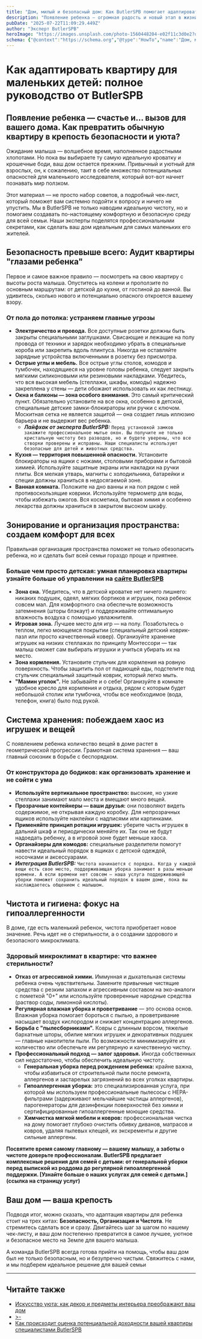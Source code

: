 ```yaml
---
title: "Дом, милый и безопасный дом: Как ButlerSPB помогает адаптировать квартиру для маленьких детей"
description: "Появление ребенка — огромная радость и новый этап в жизни семьи. Чтобы этот период был максимально комфортным и безопасным, важно правильно подготовить жилое пространство. В этой статье мы собрали ключевые советы и практические рекомендации по адаптации вашей квартиры: от защиты розеток и острых углов до создания функциональных зон для игр, сна и развития. Узнайте, как превратить ваш дом в идеальную крепость для самых маленьких его жителей."
pubDate: "2025-07-22T11:09:29.449Z"
author: "Эксперт ButlerSPB"
heroImage: "https://images.unsplash.com/photo-1560448204-e02f11c3d0e2?q=80&w=2070&auto=format&fit=crop"
schema: {"@context":"https://schema.org","@type":"HowTo","name":"Дом, милый и безопасный дом: Как ButlerSPB помогает адаптировать квартиру для маленьких детей","description":"Появление ребенка — огромная радость и новый этап в жизни семьи. Чтобы этот период был максимально комфортным и безопасным, важно правильно подготовить жилое пространство. В этой статье мы собрали ключевые советы и практические рекомендации по адаптации вашей квартиры: от защиты розеток и острых углов до создания функциональных зон для игр, сна и развития. Узнайте, как превратить ваш дом в идеальную крепость для самых маленьких его жителей.","image":{"@type":"ImageObject","url":"https://images.unsplash.com/photo-1560448204-e02f11c3d0e2?q=80&w=2070&auto=format&fit=crop"},"aggregateRating":{"@type":"AggregateRating","ratingValue":"4.8","reviewCount":843,"bestRating":"5","worstRating":"1"},"publisher":{"@type":"Organization","name":"Блог ButlerSPB","logo":{"@type":"ImageObject","url":"https://butlerspb-blog.netlify.app/favicon.ico"}},"mainEntityOfPage":{"@type":"WebPage","@id":"https://butlerspb-blog.netlify.app/blog/kak-adaptirovat-kvartiru-dlya-prozhivaniya-s-malenkimi-detmi/"}}
---
```


# Как адаптировать квартиру для маленьких детей: полное руководство от ButlerSPB

## Появление ребенка — счастье и... вызов для вашего дома. Как превратить обычную квартиру в крепость безопасности и уюта?

Ожидание малыша — волшебное время, наполненное радостными хлопотами. Но пока вы выбираете ту самую идеальную кроватку и крошечные боди, ваш дом остается прежним. Привычный и уютный для взрослых, он, к сожалению, таит в себе множество потенциальных опасностей для маленького исследователя, который вот-вот начнет познавать мир ползком.

Этот материал — не просто набор советов, а подробный чек-лист, который поможет вам системно подойти к вопросу и ничего не упустить. Мы в ButlerSPB не только наводим идеальную чистоту, но и помогаем создавать по-настоящему комфортную и безопасную среду для всей семьи. Наши эксперты поделятся профессиональными секретами, как сделать ваш дом идеальным для самых маленьких его жителей.

## Безопасность превыше всего: Аудит квартиры "глазами ребенка"

Первое и самое важное правило — посмотреть на свою квартиру с высоты роста малыша. Опуститесь на колени и проползите по основным маршрутам: от детской до кухни, от гостиной до ванной. Вы удивитесь, сколько нового и потенциально опасного откроется вашему взору.

### От пола до потолка: устраняем главные угрозы

*   **Электричество и провода.** Все доступные розетки должны быть закрыты специальными заглушками. Свисающие и лежащие на полу провода от техники и зарядок необходимо убрать в специальные короба или закрепить вдоль плинтуса. Никогда не оставляйте зарядные устройства включенными в розетку без присмотра.
*   **Острые углы и мебель.** Все острые углы столов, комодов и тумбочек, находящиеся на уровне головы ребенка, следует закрыть мягкими силиконовыми или резиновыми накладками. Убедитесь, что вся высокая мебель (стеллажи, шкафы, комоды) надежно закреплена у стены — дети обожают использовать их как лестницу.
*   **Окна и балконы — зона особого внимания.** Это самый критический пункт. Обязательно установите на все окна, особенно в детской, специальные детские замки-блокираторы или ручки с ключом. Москитная сетка не является защитой — она создает лишь иллюзию барьера и не выдержит вес ребенка.
    *   ***Лайфхак от эксперта ButlerSPB:*** `Перед установкой замков закажите профессиональное мытье окон. Вы получите не только кристальную чистоту без разводов, но и будете уверены, что все створки проверены и исправны. Наши специалисты используют безопасные для детей и животных средства.`
*   **Кухня — территория повышенной опасности.** Установите блокираторы на ящики с ножами, столовыми приборами и бытовой химией. Используйте защитные экраны или накладки на ручки плиты. Вся мелкая утварь, магниты с холодильника, батарейки и специи должны храниться в недосягаемой зоне.
*   **Ванная комната.** Положите на дно ванны и на пол рядом с ней противоскользящие коврики. Используйте термометр для воды, чтобы избежать ожогов. Вся косметика, бытовая химия и особенно лекарства должны храниться в закрытом высоком шкафу.

## Зонирование и организация пространства: создаем комфорт для всех

Правильная организация пространства поможет не только обезопасить ребенка, но и сделать быт всей семьи гораздо проще и приятнее.

### Больше чем просто детская: умная планировка квартиры узнайте больше об управлении на <a href="https://butlerspb.ru/rent" target="_blank" rel="nofollow">сайте ButlerSPB</a>

*   **Зона сна.** Убедитесь, что в детской кроватке нет ничего лишнего: никаких подушек, одеял, мягких бортиков и игрушек, пока ребенок совсем мал. Для комфортного сна обеспечьте возможность затемнения (шторы блэкаут) и поддерживайте оптимальную влажность воздуха с помощью увлажнителя.
*   **Игровая зона.** Лучшее место для игр — на полу. Позаботьтесь о теплом, легко моющемся покрытии (специальный детский коврик-пазл или просто качественный ковер). Организуйте хранение игрушек на низких стеллажах по принципу Монтессори — так малыш сможет сам выбирать игрушки и учиться убирать их на место.
*   **Зона кормления.** Установите стульчик для кормления на ровную поверхность. Чтобы защитить пол от падающей еды, подстелите под стульчик специальный защитный коврик, который легко мыть.
*   **"Мамин уголок".** Не забывайте и о себе! Организуйте в комнате удобное кресло для кормления и отдыха, рядом с которым будет небольшой столик или тумбочка, чтобы все необходимое (вода, телефон, книга) было под рукой.

## Система хранения: побеждаем хаос из игрушек и вещей

С появлением ребенка количество вещей в доме растет в геометрической прогрессии. Грамотная система хранения — ваш главный союзник в борьбе с беспорядком.

### От конструктора до бодиков: как организовать хранение и не сойти с ума

*   **Используйте вертикальное пространство:** высокие, но узкие стеллажи занимают мало места и вмещают много вещей.
*   **Прозрачные контейнеры — ваши друзья:** они позволяют видеть содержимое, не открывая каждую коробку. Для непрозрачных ящиков используйте наклейки с надписями или картинками.
*   **Применяйте принцип ротации игрушек:** уберите часть игрушек в дальний шкаф и периодически меняйте их. Так они не будут надоедать ребенку, а в игровой зоне будет меньше хаоса.
*   **Органайзеры для комодов:** специальные разделители помогут навести идеальный порядок в ящиках с детской одеждой, носочками и аксессуарами.
*   ***Интеграция ButlerSPB:*** `Чистота начинается с порядка. Когда у каждой вещи есть свое место, поддерживающая уборка занимает в разы меньше времени. А если времени нет совсем — наша услуга поддерживающей уборки поможет сохранить идеальный порядок в вашем доме, пока вы наслаждаетесь общением с малышом.`

## Чистота и гигиена: фокус на гипоаллергенности

В доме, где есть маленький ребенок, чистота приобретает новое значение. Речь идет не о стерильности, а о создании здорового и безопасного микроклимата.

### Здоровый микроклимат в квартире: что важнее стерильности?

*   **Отказ от агрессивной химии.** Иммунная и дыхательная системы ребенка очень чувствительны. Замените привычные чистящие средства с резким запахом и агрессивным составом на эко-аналоги с пометкой "0+" или используйте проверенные народные средства (раствор соды, лимонной кислоты).
*   **Регулярная влажная уборка и проветривание** — это основа основ. Влажная уборка помогает бороться с пылью, а проветривание насыщает воздух кислородом и снижает концентрацию аллергенов.
*   **Борьба с "пылесборниками".** Ковры с длинным ворсом, тяжелые бархатные шторы, обилие мягких игрушек и декоративных подушек — главные накопители пыли. По возможности минимизируйте их количество или обеспечьте им регулярную и качественную чистку.
*   **Профессиональный подход — залог здоровья.** Иногда собственных сил недостаточно, чтобы обеспечить идеальную чистоту.
    *   **Генеральная уборка перед рождением ребенка:** крайне важна, чтобы избавиться от строительной пыли после ремонта, аллергенов и застарелых загрязнений во всех уголках квартиры.
    *   **Гипоаллергенная уборка:** это специализированная услуга, при которой мы используем профессиональные пылесосы с HEPA-фильтрами (задерживают мельчайшие частицы аллергенов), парогенераторы для дезинфекции поверхностей без химии и сертифицированные гипоаллергенные моющие средства.
    *   **Химчистка мягкой мебели и ковров:** профессиональная чистка на дому помогает глубоко очистить обивку диванов, матрасов и ковров, удаляя пылевых клещей, их экскременты и другие сильные аллергены.

**Посвятите время самому главному — вашему малышу, а заботы о чистоте доверьте профессионалам. ButlerSPB предлагает комплексные решения для семей с детьми: от генеральной уборки перед выпиской из роддома до регулярной гипоаллергенной поддержки. [Узнайте больше о наших услугах для семей с детьми.](ссылка на страницу услуг)**

## Ваш дом — ваша крепость

Подводя итог, можно сказать, что адаптация квартиры для ребенка стоит на трех китах: **Безопасность, Организация и Чистота**. Не стремитесь сделать все и сразу. Двигайтесь шаг за шагом по нашему чек-листу, и ваш дом постепенно превратится в самое лучшее, уютное и безопасное место на Земле для вашего малыша.

А команда ButlerSPB всегда готова прийти на помощь, чтобы ваш дом был не только безопасным, но и безупречно чистым. Свяжитесь с нами, и мы подберем идеальное решение для вашей семьи

---

## Читайте также

*   [Искусство уюта: как декор и предметы интерьера преображают ваш дом](/blog/dekor-i-predmety-interera/)
*   [>-](/blog/doveritelnoe-upravlenie-kvartiroy-v-primorskom-rayone-spb/)
*   [Как происходит оценка потенциальной доходности вашей квартиры специалистами ButlerSPB](/blog/kak-proishodit-ocenka-potencialnoy-dohodnosti-vashey-kvartiry-specialistami-butlerspb/)
